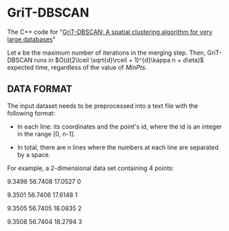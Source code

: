 # GriT-DBSCAN

The C++ code for "[GriT-DBSCAN: A spatial clustering algorithm for very large databases](https://arxiv.org/pdf/2210.07580.pdf)"

Let $\kappa$ be the maximum number of iterations in the merging step.
Then, GriT-DBSCAN runs in $O(d(2\lceil \sqrt{d}\rceil + 1)^{d}\kappa n + d\eta)$ expected time, regardless of the value of $MinPts$.

<!-- In the paper, there is a small bug in the description of "Constructing the Grids" and a small bug in the description of "Non-empty Neighboring Grids Query": -->
<!-- - For any two grids $g_i, g_j \in G_s$ with $i < j$, there exists an integer $z\in [1, d]$ such that $g_{iz} < g_{jz}$ and $g_{iw} = g_{jw}$, for each $w\leq z-1$. (page 4) -->
<!-- - $t^\prime.offset = t.offset+\max\{|KEY(t^\prime) - g_{i2}|-1,0\}^2$. (Eq. (2)) -->

<!-- However, these bugs do not appear in the code. -->

## DATA FORMAT
The input dataset needs to be preprocessed into a text file with the following format:

* In each line: its coordinates and the point's id, where the id is an integer in the range [0,  n-1].

* In total, there are n lines where the numbers at each line are separated by a space. 

For example, a 2-dimensional data set containing 4 points:
 
9.3498     56.7408     17.0527     0

9.3501     56.7406     17.6148     1

9.3505     56.7405     18.0835     2

9.3508     56.7404     18.2794     3
